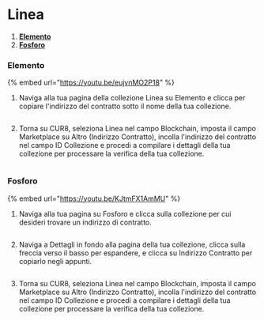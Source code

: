 # Linea

1. [**Elemento**](linea.md#element)
2. [**Fosforo**](linea.md#phosphor)

### Elemento

{% embed url="https://youtu.be/eujvnMO2P18" %}

1. Naviga alla tua pagina della collezione Linea su Elemento e clicca per copiare l'indirizzo del contratto sotto il nome della tua collezione.

<figure><img src="../../.gitbook/assets/Screenshot 2025-01-31 at 13.04.04.png" alt=""><figcaption></figcaption></figure>

2. Torna su CUR8, seleziona Linea nel campo Blockchain, imposta il campo Marketplace su Altro (Indirizzo Contratto), incolla l'indirizzo del contratto nel campo ID Collezione e procedi a compilare i dettagli della tua collezione per processare la verifica della tua collezione.

<figure><img src="../../.gitbook/assets/Screenshot 2025-01-31 at 13.05.47.png" alt=""><figcaption></figcaption></figure>

### Fosforo

{% embed url="https://youtu.be/KJtmFX1AmMU" %}

1. Naviga alla tua pagina su Fosforo e clicca sulla collezione per cui desideri trovare un indirizzo di contratto.

<figure><img src="../../.gitbook/assets/Screenshot 2025-01-31 at 13.20.16.png" alt=""><figcaption></figcaption></figure>

2. Naviga a Dettagli in fondo alla pagina della tua collezione, clicca sulla freccia verso il basso per espandere, e clicca su Indirizzo Contratto per copiarlo negli appunti.

<figure><img src="../../.gitbook/assets/Screenshot 2025-01-31 at 13.15.21.png" alt=""><figcaption></figcaption></figure>

3. Torna su CUR8, seleziona Linea nel campo Blockchain, imposta il campo Marketplace su Altro (Indirizzo Contratto), incolla l'indirizzo del contratto nel campo ID Collezione e procedi a compilare i dettagli della tua collezione per processare la verifica della tua collezione.

<figure><img src="../../.gitbook/assets/Screenshot 2025-01-31 at 13.05.47.png" alt=""><figcaption></figcaption></figure>